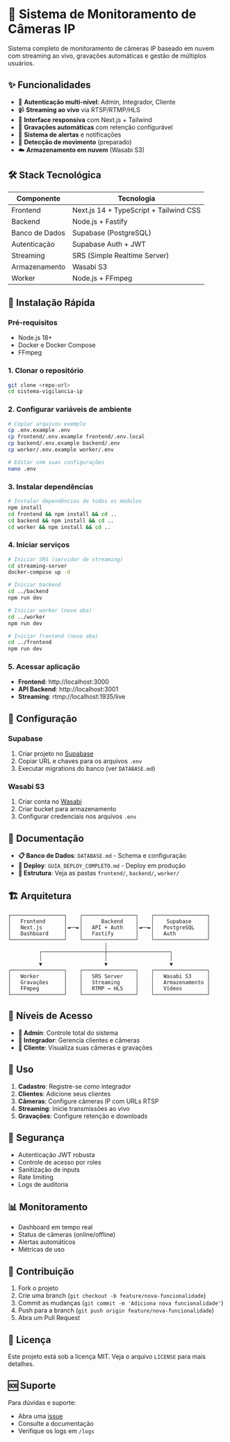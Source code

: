 # 🎥 Sistema de Monitoramento de Câmeras IP

Sistema completo de monitoramento de câmeras IP baseado em nuvem com streaming ao vivo, gravações automáticas e gestão de múltiplos usuários.

## ✨ Funcionalidades

- 🔐 **Autenticação multi-nível**: Admin, Integrador, Cliente
- 📹 **Streaming ao vivo** via RTSP/RTMP/HLS
- 📱 **Interface responsiva** com Next.js + Tailwind
- 💾 **Gravações automáticas** com retenção configurável
- 🔔 **Sistema de alertas** e notificações
- 🎯 **Detecção de movimento** (preparado)
- ☁️ **Armazenamento em nuvem** (Wasabi S3)

## 🛠️ Stack Tecnológica

| Componente | Tecnologia |
|------------|------------|
| Frontend | Next.js 14 + TypeScript + Tailwind CSS |
| Backend | Node.js + Fastify |
| Banco de Dados | Supabase (PostgreSQL) |
| Autenticação | Supabase Auth + JWT |
| Streaming | SRS (Simple Realtime Server) |
| Armazenamento | Wasabi S3 |
| Worker | Node.js + FFmpeg |

## 🚀 Instalação Rápida

### Pré-requisitos
- Node.js 18+
- Docker e Docker Compose
- FFmpeg

### 1. Clonar o repositório
```bash
git clone <repo-url>
cd sistema-vigilancia-ip
```

### 2. Configurar variáveis de ambiente
```bash
# Copiar arquivos exemplo
cp .env.example .env
cp frontend/.env.example frontend/.env.local
cp backend/.env.example backend/.env
cp worker/.env.example worker/.env

# Editar com suas configurações
nano .env
```

### 3. Instalar dependências
```bash
# Instalar dependências de todos os módulos
npm install
cd frontend && npm install && cd ..
cd backend && npm install && cd ..
cd worker && npm install && cd ..
```

### 4. Iniciar serviços
```bash
# Iniciar SRS (servidor de streaming)
cd streaming-server
docker-compose up -d

# Iniciar backend
cd ../backend
npm run dev

# Iniciar worker (nova aba)
cd ../worker
npm run dev

# Iniciar frontend (nova aba)
cd ../frontend
npm run dev
```

### 5. Acessar aplicação
- **Frontend**: http://localhost:3000
- **API Backend**: http://localhost:3001
- **Streaming**: rtmp://localhost:1935/live

## 🔧 Configuração

### Supabase
1. Criar projeto no [Supabase](https://supabase.com)
2. Copiar URL e chaves para os arquivos `.env`
3. Executar migrations do banco (ver `DATABASE.md`)

### Wasabi S3
1. Criar conta no [Wasabi](https://wasabi.com)
2. Criar bucket para armazenamento
3. Configurar credenciais nos arquivos `.env`

## 📖 Documentação

- **📋 Banco de Dados**: `DATABASE.md` - Schema e configuração
- **🚀 Deploy**: `GUIA_DEPLOY_COMPLETO.md` - Deploy em produção
- **📁 Estrutura**: Veja as pastas `frontend/`, `backend/`, `worker/`

## 🏗️ Arquitetura

```
┌─────────────────┐    ┌─────────────────┐    ┌─────────────────┐
│   Frontend      │    │      Backend    │    │    Supabase     │
│   Next.js       │◄──►│   API + Auth    │◄──►│   PostgreSQL    │
│   Dashboard     │    │   Fastify       │    │   Auth          │
└─────────────────┘    └─────────────────┘    └─────────────────┘
                               │
          ┌────────────────────┼────────────────────┐
          │                    │                    │
          ▼                    ▼                    ▼
┌─────────────────┐    ┌─────────────────┐    ┌─────────────────┐
│   Worker        │    │   SRS Server    │    │   Wasabi S3     │
│   Gravações     │    │   Streaming     │    │   Armazenamento │
│   FFmpeg        │    │   RTMP → HLS    │    │   Vídeos        │
└─────────────────┘    └─────────────────┘    └─────────────────┘
```

## 👥 Níveis de Acesso

- **👑 Admin**: Controle total do sistema
- **🔧 Integrador**: Gerencia clientes e câmeras
- **👤 Cliente**: Visualiza suas câmeras e gravações

## 🎯 Uso

1. **Cadastro**: Registre-se como integrador
2. **Clientes**: Adicione seus clientes
3. **Câmeras**: Configure câmeras IP com URLs RTSP
4. **Streaming**: Inicie transmissões ao vivo
5. **Gravações**: Configure retenção e downloads

## 🔐 Segurança

- Autenticação JWT robusta
- Controle de acesso por roles
- Sanitização de inputs
- Rate limiting
- Logs de auditoria

## 📊 Monitoramento

- Dashboard em tempo real
- Status de câmeras (online/offline)
- Alertas automáticos
- Métricas de uso

## 🤝 Contribuição

1. Fork o projeto
2. Crie uma branch (`git checkout -b feature/nova-funcionalidade`)
3. Commit as mudanças (`git commit -m 'Adiciona nova funcionalidade'`)
4. Push para a branch (`git push origin feature/nova-funcionalidade`)
5. Abra um Pull Request

## 📄 Licença

Este projeto está sob a licença MIT. Veja o arquivo `LICENSE` para mais detalhes.

## 🆘 Suporte

Para dúvidas e suporte:
- Abra uma [issue](issues)
- Consulte a documentação
- Verifique os logs em `/logs`